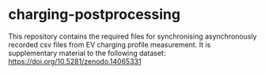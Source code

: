 # charging-postprocessing
This repository contains the required files for synchronising asynchronously recorded csv files from EV charging profile measurement. It is supplementary material to the following dataset: https://doi.org/10.5281/zenodo.14065331
